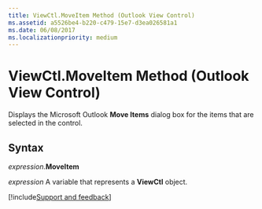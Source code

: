 ```yaml
---
title: ViewCtl.MoveItem Method (Outlook View Control)
ms.assetid: a5526be4-b220-c479-15e7-d3ea026581a1
ms.date: 06/08/2017
ms.localizationpriority: medium
---
```



# ViewCtl.MoveItem Method (Outlook View Control)

Displays the Microsoft Outlook **Move Items** dialog box for the items that are selected in the control.


## Syntax

_expression_.**MoveItem**

_expression_ A variable that represents a **ViewCtl** object.

[!include[Support and feedback](~/includes/feedback-boilerplate.md)]